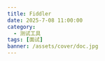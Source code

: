 ```yaml
---
title: Fiddler
date: 2025-7-08 11:00:00
category:
  - 测试工具
tags: [面试]
banner: /assets/cover/doc.jpg
---
```


